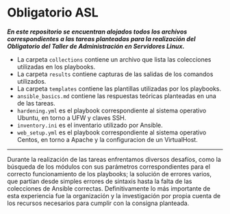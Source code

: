# Obligatorio ASL

***En este repositorio se encuentran alojados todos los archivos correspondientes a las tareas planteadas para la realización del Obligatorio del Taller de Administración en Servidores Linux.***

- La carpeta `collections` contiene un archivo que lista las colecciones utilizadas en los playbooks.
- La carpeta `results` contiene capturas de las salidas de los comandos utilizados.
- La carpeta `templates` contiene las plantillas utilizadas por los playbooks.
- `ansible_basics.md` contiene las respuestas teóricas planteadas en una de las tareas.
- `hardening.yml` es el playbook correspondiente al sistema operativo Ubuntu, en torno a UFW y claves SSH.
- `inventory.ini` es el inventario utilizado por Ansible.
- `web_setup.yml` es el playbook correspondiente al sistema operativo Centos, en torno a Apache y la configuracion de un VirtualHost.

---------------------------------------------------------------------------------------------------------------------
Durante la realización de las tareas enfrentamos diversos desafíos, como la búsqueda de los módulos con sus parámetros correspondientes para el correcto funcionamiento de los playbooks; la solución de errores varios, que partían desde simples errores de sintaxis hasta la falta de las colecciones de Ansible correctas. Definitivamente lo más importante de esta experiencia fue la organización y la investigación por propia cuenta de los recursos necesarios para cumplir con la consigna planteada. 
